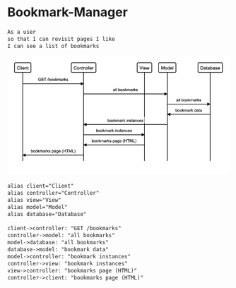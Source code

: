 # Bookmark-Manager

    As a user
    so that I can revisit pages I like
    I can see a list of bookmarks

![Sequence diagram](diagram.png "Domain model diagram")

    alias client="Client"
    alias controller="Controller"
    alias view="View"
    alias model="Model"
    alias database="Database"

    client->controller: "GET /bookmarks"
    controller->model: "all bookmarks"
    model->database: "all bookmarks"
    database->model: "bookmark data"
    model->controller: "bookmark instances"
    controller->view: "bookmark instances"
    view->controller: "bookmarks page (HTML)"
    controller->client: "bookmarks page (HTML)"